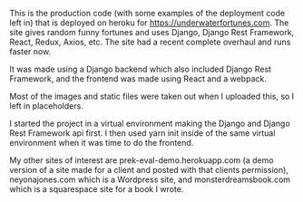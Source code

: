 This is the production code (with some examples of the deployment code left in) that is deployed on heroku for https://underwaterfortunes.com. The site gives random funny fortunes and uses Django, Django Rest Framework, React, Redux, Axios, etc. The site had a recent complete overhaul and runs faster now.

It was made using a Django backend which also included Django Rest Framework, and the frontend was made using React and a webpack.

Most of the images and static files were taken out when I uploaded this, so I left in placeholders.

I started the project in a virtual environment making the Django and Django Rest Framework api first. I then used yarn init inside of the same virtual environment when it was time to do the frontend. 

My other sites of interest are prek-eval-demo.herokuapp.com (a demo version of a site made for a client and posted with that clients permission), neyonajones.com which is a Wordpress site, and monsterdreamsbook.com which is a squarespace site for a book I wrote. 
